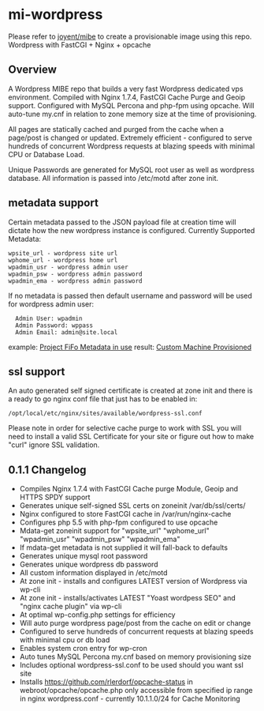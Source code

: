 mi-wordpress
============
Please refer to [joyent/mibe](https://github.com/joyent/mibe) to create a provisionable image using this repo.
Wordpress with FastCGI + Nginx + opcache

## Overview
A Wordpress MIBE repo that builds a very fast Wordpress dedicated vps environment. Compiled with Nginx 1.7.4, FastCGI Cache Purge and Geoip support. Configured with MySQL Percona and php-fpm using opcache. Will auto-tune my.cnf in relation to zone memory size at the time of provisioning. 

All pages are statically cached and purged from the cache when a page/post is changed or updated. Extremely efficient - configured to serve hundreds of concurrent Wordpress requests at blazing speeds with minimal CPU or Database Load.

Unique Passwords are generated for MySQL root user as well as wordpress database. All information is passed into /etc/motd after zone init.

## metadata support
Certain metadata passed to the JSON payload file at creation time will dictate how the new wordpress instance is configured. Currently Supported Metadata:

    wpsite_url - wordpress site url
    wphome_url - wordpress home url
    wpadmin_usr - wordpress admin user
    wpadmin_psw - wordpress admin password
    wpadmin_ema - wordpress admin password
If no metadata is passed then default username and password will be used for wordpress admin user:
      
      Admin User: wpadmin
      Admin Password: wppass
      Admin Email: admin@site.local
example:  [Project FiFo Metadata in use](http://abn.me/mdata "metadata screenshot")
result:  [Custom Machine Provisioned](http://abn.me/mdresu "metadata result screenshot")
## ssl support
An auto generated self signed certificate is created at zone init and there is a ready to go nginx conf file that just has to be enabled in: 

    /opt/local/etc/nginx/sites/available/wordpress-ssl.conf
Please note in order for selective cache purge to work with SSL you will need to install a valid SSL Certificate for your site or figure out how to make "curl" ignore SSL validation.

## 0.1.1 Changelog
* Compiles Nginx 1.7.4 with FastCGI Cache purge Module, Geoip and HTTPS SPDY support
* Generates unique self-signed SSL certs on zoneinit /var/db/ssl/certs/
* Nginx configured to store FastCGI cache in /var/run/nginx-cache
* Configures php 5.5 with php-fpm configured to use opcache
* Mdata-get zoneinit support for "wpsite_url" "wphome_url" "wpadmin_usr" "wpadmin_psw" "wpadmin_ema"
* If mdata-get metadata is not supplied it will fall-back to defaults
* Generates unique mysql root password
* Generates unique wordpress db password
* All custom information displayed in /etc/motd
* At zone init - installs and configures LATEST version of Wordpress via wp-cli
* At zone init - installs/activates LATEST "Yoast wordpess SEO" and "nginx cache plugin" via wp-cli
* At optimal wp-config.php settings for efficiency
* Will auto purge wordpress page/post from the cache on edit or change
* Configured to serve hundreds of concurrent requests at blazing speeds with minimal cpu or db load
* Enables system cron entry for wp-cron
* Auto tunes MySQL Percona my.cnf based on memory provisioning size
* Includes optional wordpress-ssl.conf to be used should you want ssl site
* Installs https://github.com/rlerdorf/opcache-status in webroot/opcache/opcache.php only accessible from specified ip range in nginx wordpress.conf - currently 10.1.1.0/24 for Cache Monitoring

